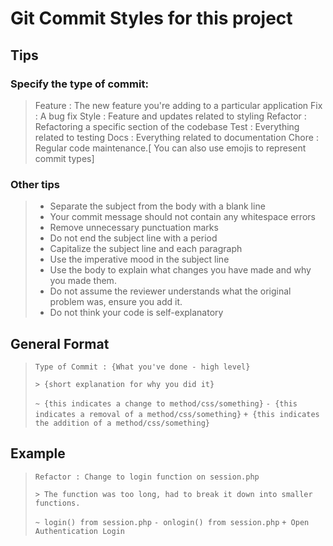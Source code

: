 # Git Commit Styles for this project

## Tips

### Specify the type of commit:

> Feature : The new feature you're adding to a particular application
> Fix : A bug fix
> Style : Feature and updates related to styling
> Refactor : Refactoring a specific section of the codebase
> Test : Everything related to testing
> Docs : Everything related to documentation
> Chore : Regular code maintenance.[ You can also use emojis to represent commit types]

### Other tips

> -   Separate the subject from the body with a blank line
> -   Your commit message should not contain any whitespace errors
> -   Remove unnecessary punctuation marks
> -   Do not end the subject line with a period
> -   Capitalize the subject line and each paragraph
> -   Use the imperative mood in the subject line
> -   Use the body to explain what changes you have made and why you made them.
> -   Do not assume the reviewer understands what the original problem was, ensure you add it.
> -   Do not think your code is self-explanatory

## General Format

> `Type of Commit : {What you've done - high level}`
>
> `> {short explanation for why you did it}`
>
> `~ {this indicates a change to method/css/something}`
> `- {this indicates a removal of a method/css/something}`
> `+ {this indicates the addition of a method/css/something}`

## Example

> `Refactor : Change to login function on session.php`
>
> `> The function was too long, had to break it down into smaller functions.`
>
> `~ login() from session.php`
> `- onlogin() from session.php`
> `+ Open Authentication Login`
